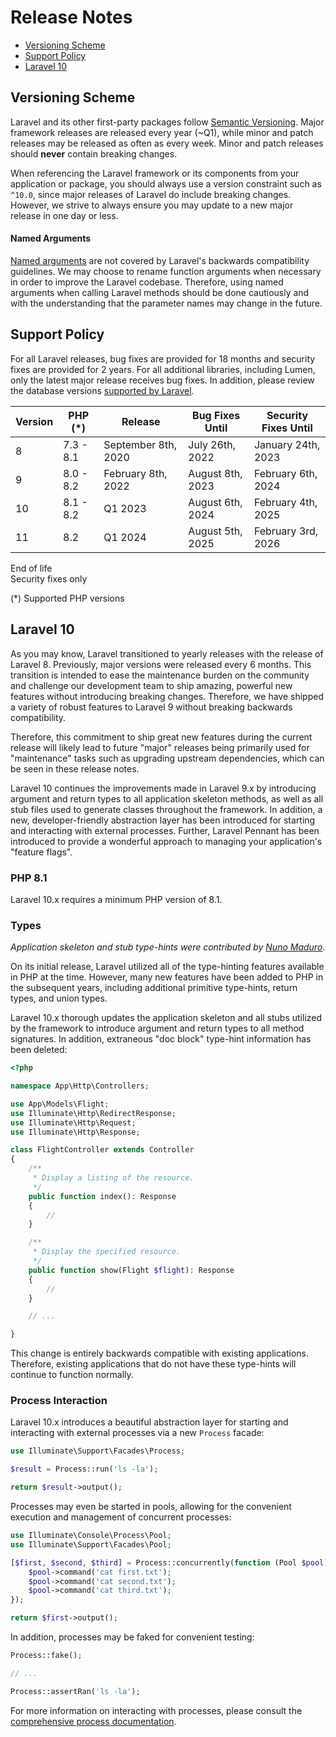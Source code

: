# Release Notes

- [Versioning Scheme](#versioning-scheme)
- [Support Policy](#support-policy)
- [Laravel 10](#laravel-10)

<a name="versioning-scheme"></a>
## Versioning Scheme

Laravel and its other first-party packages follow [Semantic Versioning](https://semver.org). Major framework releases are released every year (~Q1), while minor and patch releases may be released as often as every week. Minor and patch releases should **never** contain breaking changes.

When referencing the Laravel framework or its components from your application or package, you should always use a version constraint such as `^10.0`, since major releases of Laravel do include breaking changes. However, we strive to always ensure you may update to a new major release in one day or less.

<a name="named-arguments"></a>
#### Named Arguments

[Named arguments](https://www.php.net/manual/en/functions.arguments.php#functions.named-arguments) are not covered by Laravel's backwards compatibility guidelines. We may choose to rename function arguments when necessary in order to improve the Laravel codebase. Therefore, using named arguments when calling Laravel methods should be done cautiously and with the understanding that the parameter names may change in the future.

<a name="support-policy"></a>
## Support Policy

For all Laravel releases, bug fixes are provided for 18 months and security fixes are provided for 2 years. For all additional libraries, including Lumen, only the latest major release receives bug fixes. In addition, please review the database versions [supported by Laravel](/docs/{{version}}/database#introduction).


<div class="overflow-auto">

| Version | PHP (*) | Release | Bug Fixes Until | Security Fixes Until |
| --- | --- | --- | --- | --- |
| 8 | 7.3 - 8.1 | September 8th, 2020 | July 26th, 2022 | January 24th, 2023 |
| 9 | 8.0 - 8.2 | February 8th, 2022 | August 8th, 2023 | February 6th, 2024 |
| 10 | 8.1 - 8.2 | Q1 2023 | August 6th, 2024 | February 4th, 2025 |
| 11 | 8.2 | Q1 2024 | August 5th, 2025 | February 3rd, 2026 |

</div>

<div class="version-colors">
    <div class="end-of-life">
        <div class="color-box"></div>
        <div>End of life</div>
    </div>
    <div class="security-fixes">
        <div class="color-box"></div>
        <div>Security fixes only</div>
    </div>
</div>

(*) Supported PHP versions

<a name="laravel-10"></a>
## Laravel 10

As you may know, Laravel transitioned to yearly releases with the release of Laravel 8. Previously, major versions were released every 6 months. This transition is intended to ease the maintenance burden on the community and challenge our development team to ship amazing, powerful new features without introducing breaking changes. Therefore, we have shipped a variety of robust features to Laravel 9 without breaking backwards compatibility.

Therefore, this commitment to ship great new features during the current release will likely lead to future "major" releases being primarily used for "maintenance" tasks such as upgrading upstream dependencies, which can be seen in these release notes.

Laravel 10 continues the improvements made in Laravel 9.x by introducing argument and return types to all application skeleton methods, as well as all stub files used to generate classes throughout the framework. In addition, a new, developer-friendly abstraction layer has been introduced for starting and interacting with external processes. Further, Laravel Pennant has been introduced to provide a wonderful approach to managing your application's "feature flags".

<a name="php-8"></a>
### PHP 8.1

Laravel 10.x requires a minimum PHP version of 8.1.

<a name="types"></a>
### Types

_Application skeleton and stub type-hints were contributed by [Nuno Maduro](https://github.com/nunomaduro)_.

On its initial release, Laravel utilized all of the type-hinting features available in PHP at the time. However, many new features have been added to PHP in the subsequent years, including additional primitive type-hints, return types, and union types.

Laravel 10.x thorough updates the application skeleton and all stubs utilized by the framework to introduce argument and return types to all method signatures. In addition, extraneous "doc block" type-hint information has been deleted:

```php
<?php

namespace App\Http\Controllers;

use App\Models\Flight;
use Illuminate\Http\RedirectResponse;
use Illuminate\Http\Request;
use Illuminate\Http\Response;

class FlightController extends Controller
{
    /**
     * Display a listing of the resource.
     */
    public function index(): Response
    {
        //
    }

    /**
     * Display the specified resource.
     */
    public function show(Flight $flight): Response
    {
        //
    }

    // ...

}
```

This change is entirely backwards compatible with existing applications. Therefore, existing applications that do not have these type-hints will continue to function normally.

<a name="process"></a>
### Process Interaction

Laravel 10.x introduces a beautiful abstraction layer for starting and interacting with external processes via a new `Process` facade:

```php
use Illuminate\Support\Facades\Process;

$result = Process::run('ls -la');

return $result->output();
```

Processes may even be started in pools, allowing for the convenient execution and management of concurrent processes:

```php
use Illuminate\Console\Process\Pool;
use Illuminate\Support\Facades\Pool;

[$first, $second, $third] = Process::concurrently(function (Pool $pool) {
    $pool->command('cat first.txt');
    $pool->command('cat second.txt');
    $pool->command('cat third.txt');
});

return $first->output();
```

In addition, processes may be faked for convenient testing:

```php
Process::fake();

// ...

Process::assertRan('ls -la');
```

For more information on interacting with processes, please consult the [comprehensive process documentation](/docs/{{version}}/processes).
